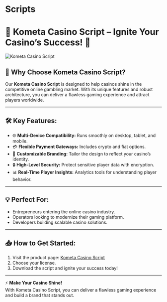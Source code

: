 # Scripts


# 🚀 Kometa Casino Script – Ignite Your Casino’s Success! 🌟  

![Kometa Casino Script](https://casino-scripts.com/wp-content/uploads/2024/09/Kometa-casino.png)

## 🚀 Why Choose Kometa Casino Script?  

Our **Kometa Casino Script** is designed to help casinos shine in the competitive online gambling market. With its unique features and robust architecture, you can deliver a flawless gaming experience and attract players worldwide.

---

## 🛠 Key Features:  

- 🌐 **Multi-Device Compatibility:** Runs smoothly on desktop, tablet, and mobile.  
- 💳 **Flexible Payment Gateways:** Includes crypto and fiat options.  
- 🎨 **Customizable Branding:** Tailor the design to reflect your casino’s identity.  
- 🔒 **High-Level Security:** Protect sensitive player data with encryption.  
- 📊 **Real-Time Player Insights:** Analytics tools for understanding player behavior.  

---

## 💡 Perfect For:  

- Entrepreneurs entering the online casino industry.  
- Operators looking to modernize their gaming platform.  
- Developers building scalable casino solutions.  

---

## 📥 How to Get Started:  

1. Visit the product page: [Kometa Casino Script](https://www.casino-scripts.com/product/kometa-casino/)  
2. Choose your license.  
3. Download the script and ignite your success today!  

---

⚡️ **Make Your Casino Shine!**  
With Kometa Casino Script, you can deliver a flawless gaming experience and build a brand that stands out.  

